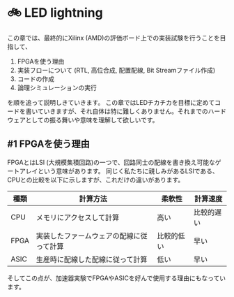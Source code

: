 # 🚲 LED lightning
この章では、最終的にXilinx (AMD)の評価ボード上での実装試験を行うことを目指して、
1. FPGAを使う理由
2. 実装フローについて (RTL, 高位合成, 配置配線, Bit Streamファイル作成)
3. コードの作成
4. 論理シミュレーションの実行

を順を追って説明しきていきます。
この章ではLEDチカチカを目標に定めてコードを書いていきますが、それ自体は特に難しくありません。それまでのハードウェアとしての振る舞いや意味を理解して欲しいです。


## #1 FPGAを使う理由
FPGAとはLSI (大規模集積回路)の一つで、回路同士の配線を書き換え可能なゲートアレイという意味があります。
同じく私たちに親しみがあるLSIである、CPUとの比較を以下に示しますが、これだけの違いがあります。

|種類|計算方法|柔軟性|計算速度|
|----|----|----|----|
|CPU|メモリにアクセスして計算|高い|比較的遅い|
|FPGA|実装したファームウェアの配線に従って計算|比較的低い|早い|
|ASIC|生産時に配線した配線に従って計算|低い|早い|

そしてこの点が、加速器実験でFPGAやASICを好んで使用する理由にもなっています。

